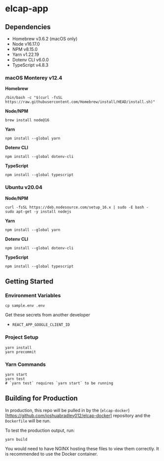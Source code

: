 # elcap-app

## Dependencies

- Homebrew v3.6.2 (macOS only)
- Node v16.17.0
- NPM v8.15.0
- Yarn v1.22.19
- Dotenv CLI v6.0.0
- TypeScript v4.8.3

### macOS Monterey v12.4

**Homebrew**

```
/bin/bash -c "$(curl -fsSL https://raw.githubusercontent.com/Homebrew/install/HEAD/install.sh)"
```

**Node/NPM**

```
brew install node@16
```

**Yarn**

```
npm install --global yarn
```

**Dotenv CLI**

```
npm install --global dotenv-cli
```

**TypeScript**

```
npm install --global typescript
```

### Ubuntu v20.04

**Node/NPM**

```
curl -fsSL https://deb.nodesource.com/setup_16.x | sudo -E bash -
sudo apt-get -y install nodejs
```

**Yarn**

```
npm install --global yarn
```

**Dotenv CLI**

```
npm install --global dotenv-cli
```

**TypeScript**

```
npm install --global typescript
```

## Getting Started

### Environment Variables

```
cp sample.env .env
```

Get these secrets from another developer

- `REACT_APP_GOOGLE_CLIENT_ID`

### Project Setup

```
yarn install
yarn precommit
```

### Yarn Commands

```
yarn start
yarn test
# `yarn test` requires `yarn start` to be running
```

## Building for Production

In production, this repo will be pulled in by the (`elcap-docker`)[https://github.com/joshuabradley012/elcap-docker] repository and the `Dockerfile` will be run.

To test the production output, run:

```
yarn build
```

You would need to have NGINX hosting these files to view them correctly. It is recommended to use the Docker container.

